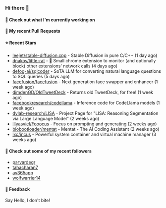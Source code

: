 ### Hi there 👋

#### 👷 Check out what I'm currently working on

#### 🔨 My recent Pull Requests


#### ⭐ Recent Stars

- [leejet/stable-diffusion.cpp](https://github.com/leejet/stable-diffusion.cpp) - Stable Diffusion in pure C/C&#43;&#43; (1 day ago)
- [dnakov/little-rat](https://github.com/dnakov/little-rat) - 🐀 Small chrome extension to monitor (and optionally block) other extensions&#39; network calls (4 days ago)
- [defog-ai/sqlcoder](https://github.com/defog-ai/sqlcoder) - SoTA LLM for converting natural language questions to SQL queries (5 days ago)
- [facefusion/facefusion](https://github.com/facefusion/facefusion) - Next generation face swapper and enhancer (1 week ago)
- [dimdenGD/OldTweetDeck](https://github.com/dimdenGD/OldTweetDeck) - Returns old TweetDeck, for free! (1 week ago)
- [facebookresearch/codellama](https://github.com/facebookresearch/codellama) - Inference code for CodeLlama models (1 week ago)
- [dvlab-research/LISA](https://github.com/dvlab-research/LISA) - Project Page for &#34;LISA: Reasoning Segmentation via Large Language Model&#34; (2 weeks ago)
- [lllyasviel/Fooocus](https://github.com/lllyasviel/Fooocus) - Focus on prompting and generating (2 weeks ago)
- [biobootloader/mentat](https://github.com/biobootloader/mentat) - Mentat - The AI Coding Assistant  (2 weeks ago)
- [lxc/incus](https://github.com/lxc/incus) - Powerful system container and virtual machine manager  (3 weeks ago)

#### 👯 Check out some of my recent followers

- [parvardegr](https://github.com/parvardegr)
- [tahacharan7](https://github.com/tahacharan7)
- [av365app](https://github.com/av365app)
- [wolfwarrier14](https://github.com/wolfwarrier14)

#### 💬 Feedback

Say Hello, I don't bite!